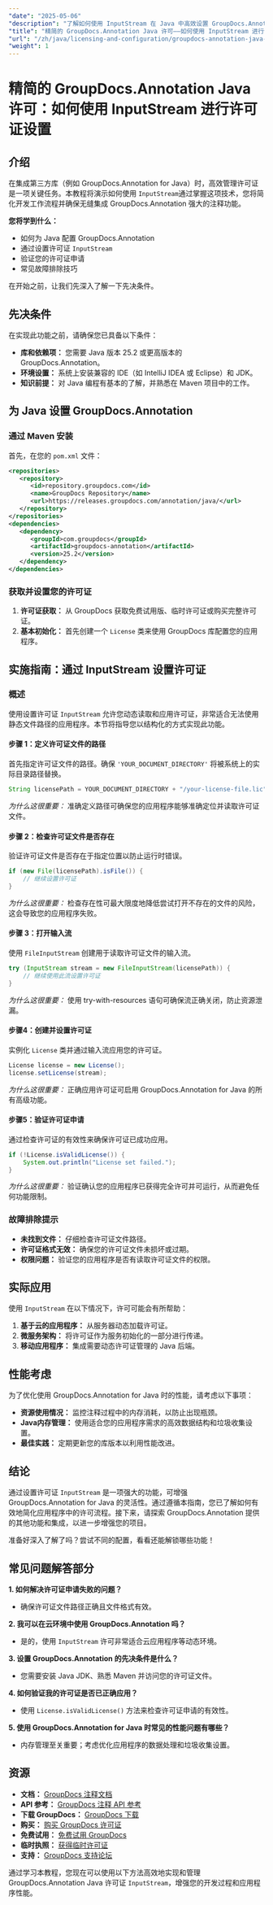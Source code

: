 ```yaml
---
"date": "2025-05-06"
"description": "了解如何使用 InputStream 在 Java 中高效设置 GroupDocs.Annotation 许可。这份全面的指南将帮助您简化工作流程并提升应用程序性能。"
"title": "精简的 GroupDocs.Annotation Java 许可——如何使用 InputStream 进行许可证设置"
"url": "/zh/java/licensing-and-configuration/groupdocs-annotation-java-inputstream-license-setup/"
"weight": 1
---
```


# 精简的 GroupDocs.Annotation Java 许可：如何使用 InputStream 进行许可证设置

## 介绍

在集成第三方库（例如 GroupDocs.Annotation for Java）时，高效管理许可证是一项关键任务。本教程将演示如何使用 `InputStream`通过掌握这项技术，您将简化开发工作流程并确保无缝集成 GroupDocs.Annotation 强大的注释功能。

**您将学到什么：**
- 如何为 Java 配置 GroupDocs.Annotation
- 通过设置许可证 `InputStream`
- 验证您的许可证申请
- 常见故障排除技巧

在开始之前，让我们先深入了解一下先决条件。

## 先决条件

在实现此功能之前，请确保您已具备以下条件：
- **库和依赖项：** 您需要 Java 版本 25.2 或更高版本的 GroupDocs.Annotation。
- **环境设置：** 系统上安装兼容的 IDE（如 IntelliJ IDEA 或 Eclipse）和 JDK。
- **知识前提：** 对 Java 编程有基本的了解，并熟悉在 Maven 项目中的工作。

## 为 Java 设置 GroupDocs.Annotation

### 通过 Maven 安装

首先，在您的 `pom.xml` 文件：

```xml
<repositories>
   <repository>
      <id>repository.groupdocs.com</id>
      <name>GroupDocs Repository</name>
      <url>https://releases.groupdocs.com/annotation/java/</url>
   </repository>
</repositories>
<dependencies>
   <dependency>
      <groupId>com.groupdocs</groupId>
      <artifactId>groupdocs-annotation</artifactId>
      <version>25.2</version>
   </dependency>
</dependencies>
```

### 获取并设置您的许可证

1. **许可证获取：** 从 GroupDocs 获取免费试用版、临时许可证或购买完整许可证。
2. **基本初始化：** 首先创建一个 `License` 类来使用 GroupDocs 库配置您的应用程序。

## 实施指南：通过 InputStream 设置许可证

### 概述

使用设置许可证 `InputStream` 允许您动态读取和应用许可证，非常适合无法使用静态文件路径的应用程序。本节将指导您以结构化的方式实现此功能。

#### 步骤 1：定义许可证文件的路径

首先指定许可证文件的路径。确保 `'YOUR_DOCUMENT_DIRECTORY'` 将被系统上的实际目录路径替换。

```java
String licensePath = YOUR_DOCUMENT_DIRECTORY + "/your-license-file.lic";
```

*为什么这很重要：* 准确定义路径可确保您的应用程序能够准确定位并读取许可证文件。

#### 步骤 2：检查许可证文件是否存在

验证许可证文件是否存在于指定位置以防止运行时错误。

```java
if (new File(licensePath).isFile()) {
    // 继续设置许可证
}
```

*为什么这很重要：* 检查存在性可最大限度地降低尝试打开不存在的文件的风险，这会导致您的应用程序失败。

#### 步骤 3：打开输入流

使用 `FileInputStream` 创建用于读取许可证文件的输入流。

```java
try (InputStream stream = new FileInputStream(licensePath)) {
    // 继续使用此流设置许可证
}
```

*为什么这很重要：* 使用 try-with-resources 语句可确保流正确关闭，防止资源泄漏。

#### 步骤4：创建并设置许可证

实例化 `License` 类并通过输入流应用您的许可证。

```java
License license = new License();
license.setLicense(stream);
```

*为什么这很重要：* 正确应用许可证可启用 GroupDocs.Annotation for Java 的所有高级功能。

#### 步骤5：验证许可证申请

通过检查许可证的有效性来确保许可证已成功应用。

```java
if (!License.isValidLicense()) {
    System.out.println("License set failed.");
}
```

*为什么这很重要：* 验证确认您的应用程序已获得完全许可并可运行，从而避免任何功能限制。

### 故障排除提示
- **未找到文件：** 仔细检查许可证文件路径。
- **许可证格式无效：** 确保您的许可证文件未损坏或过期。
- **权限问题：** 验证您的应用程序是否有读取许可证文件的权限。

## 实际应用

使用 `InputStream` 在以下情况下，许可可能会有所帮助：
1. **基于云的应用程序：** 从服务器动态加载许可证。
2. **微服务架构：** 将许可证作为服务初始化的一部分进行传递。
3. **移动应用程序：** 集成需要动态许可证管理的 Java 后端。

## 性能考虑

为了优化使用 GroupDocs.Annotation for Java 时的性能，请考虑以下事项：
- **资源使用情况：** 监控注释过程中的内存消耗，以防止出现瓶颈。
- **Java内存管理：** 使用适合您的应用程序需求的高效数据结构和垃圾收集设置。
- **最佳实践：** 定期更新您的库版本以利用性能改进。

## 结论

通过设置许可证 `InputStream` 是一项强大的功能，可增强 GroupDocs.Annotation for Java 的灵活性。通过遵循本指南，您已了解如何有效地简化应用程序中的许可流程。接下来，请探索 GroupDocs.Annotation 提供的其他功能和集成，以进一步增强您的项目。

准备好深入了解了吗？尝试不同的配置，看看还能解锁哪些功能！

## 常见问题解答部分

**1. 如何解决许可证申请失败的问题？**
   - 确保许可证文件路径正确且文件格式有效。

**2. 我可以在云环境中使用 GroupDocs.Annotation 吗？**
   - 是的，使用 `InputStream` 许可非常适合云应用程序等动态环境。

**3. 设置 GroupDocs.Annotation 的先决条件是什么？**
   - 您需要安装 Java JDK、熟悉 Maven 并访问您的许可证文件。

**4. 如何验证我的许可证是否已正确应用？**
   - 使用 `License.isValidLicense()` 方法来检查许可证申请的有效性。

**5. 使用 GroupDocs.Annotation for Java 时常见的性能问题有哪些？**
   - 内存管理至关重要；考虑优化应用程序的数据处理和垃圾收集设置。

## 资源
- **文档：** [GroupDocs 注释文档](https://docs.groupdocs.com/annotation/java/)
- **API 参考：** [GroupDocs 注释 API 参考](https://reference.groupdocs.com/annotation/java/)
- **下载 GroupDocs：** [GroupDocs 下载](https://releases.groupdocs.com/annotation/java/)
- **购买：** [购买 GroupDocs 许可证](https://purchase.groupdocs.com/buy)
- **免费试用：** [免费试用 GroupDocs](https://releases.groupdocs.com/annotation/java/)
- **临时执照：** [获得临时许可证](https://purchase.groupdocs.com/temporary-license/)
- **支持：** [GroupDocs 支持论坛](https://forum.groupdocs.com/c/annotation/) 

通过学习本教程，您现在可以使用以下方法高效地实现和管理 GroupDocs.Annotation Java 许可证 `InputStream`，增强您的开发过程和应用程序性能。